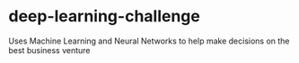# deep-learning-challenge
Uses Machine Learning and Neural Networks to help make decisions on the best business venture 
